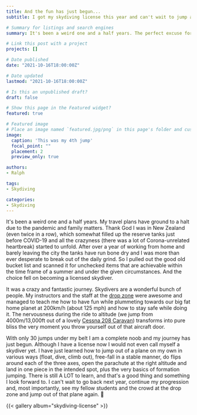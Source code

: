 ```yaml
---
title: And the fun has just begun...
subtitle: I got my skydiving license this year and can't wait to jump again.

# Summary for listings and search engines
summary: It's been a weird one and a half years. The perfect excuse for doing something fun 🪂😁

# Link this post with a project
projects: []

# Date published
date: "2021-10-16T18:00:00Z"

# Date updated
lastmod: "2021-10-16T18:00:00Z"

# Is this an unpublished draft?
draft: false

# Show this page in the Featured widget?
featured: true

# Featured image
# Place an image named `featured.jpg/png` in this page's folder and customize its options here.
image:
  caption: 'This was my 4th jump'
  focal_point: ""
  placement: 2
  preview_only: true

authors:
- Ralph

tags:
- Skydiving

categories:
- Skydiving
---
```


It's been a weird one and a half years. My travel plans have ground to a halt due to the pandemic and family matters. Thank God I was in New Zealand (even twice in a row), which somewhat filled up the reserve tanks just before COVID-19 and all the crazyness (there was a lot of Corona-unrelated heartbreak) started to unfold. After over a year of working from home and barely leaving the city the tanks have run bone dry and I was more than ever desperate to break out of the daily grind. So I pulled out the good old bucket list and scanned it for unchecked items that are achievable within the time frame of a summer and under the given circumstances. And the choice fell on becoming a licensed skydiver.

It was a crazy and fantastic journey. Skydivers are a wonderful bunch of people. My instructors and the staff at the [drop zone](https://www.gojump.de/home/) were awesome and managed to teach me how to have fun while plummeting towards our big fat home planet at 200km/h (about 125 mph) and how to stay safe while doing it. The nervousness during the ride to altitude (we jump from 4000m/13,000ft out of a lovely [Cessna 208 Caravan](https://www.openspotter.org/bild.php?blid=69633)) transforms into pure bliss the very moment you throw yourself out of that aircraft door.

With only 30 jumps under my belt I am a complete noob and my journey has just begun. Although I have a license now I would not even call myself a skydiver yet. I have just learned how to jump out of a plane on my own in various ways (float, dive, climb out), free-fall in a stable manner, do flips around each of the three axes, open the parachute at the right altitude and land in one piece in the intended spot, plus the very basics of formation jumping. There is still A LOT to learn, and that's a good thing and something I look forward to. I can't wait to go back next year, continue my progression and, most importantly, see my fellow students and the crowd at the drop zone and jump out of that plane again. 🤙

{{< gallery album="skydiving-license" >}}